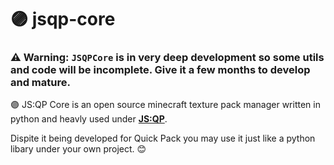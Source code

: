 # 🟣 jsqp-core

### ⚠ Warning: ``JSQPCore`` is in very deep development so some utils and code will be incomplete. Give it a few months to develop and mature.

🟣 JS:QP Core is an open source minecraft texture pack manager written in python and heavly used under **[JS:QP](https://github.com/JS-Quick-Pack/jsqp-app)**. 

Dispite it being developed for Quick Pack you may use it just like a python libary under your own project. 😊
